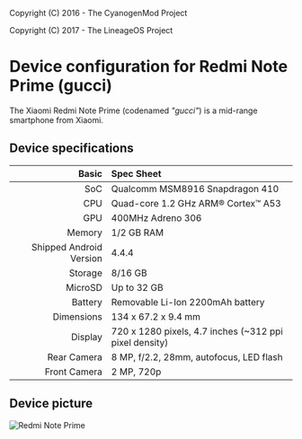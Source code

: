 Copyright (C) 2016 - The CyanogenMod Project

Copyright (C) 2017 - The LineageOS Project

Device configuration for Redmi Note Prime (gucci)
========================================================

The Xiaomi Redmi Note Prime (codenamed _"gucci"_) is a mid-range smartphone from Xiaomi.

## Device specifications

Basic   | Spec Sheet
-------:|:-------------------------
SoC     | Qualcomm MSM8916 Snapdragon 410
CPU     | Quad-core 1.2 GHz ARM® Cortex™ A53
GPU     | 400MHz Adreno 306
Memory  | 1/2 GB RAM
Shipped Android Version | 4.4.4
Storage | 8/16 GB
MicroSD | Up to 32 GB
Battery | Removable Li-Ion 2200mAh battery
Dimensions | 134 x 67.2 x 9.4 mm
Display | 720 x 1280 pixels, 4.7 inches (~312 ppi pixel density)
Rear Camera | 8 MP, f/2.2, 28mm, autofocus, LED flash
Front Camera | 2 MP, 720p

## Device picture

![Redmi Note Prime](https://drop.ndtv.com/TECH/product_database/images/12142015113357AM_635_xiaomi_redmi_note_prime.jpeg?downsize=770:*&output-quality=70&output-format=webp)
